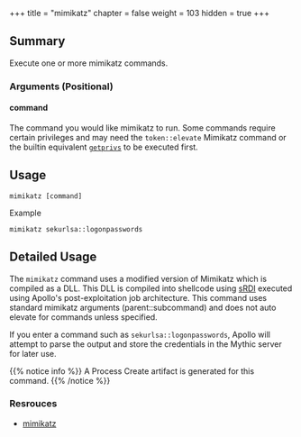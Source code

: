 +++
title = "mimikatz"
chapter = false
weight = 103
hidden = true
+++

## Summary
Execute one or more mimikatz commands.

### Arguments (Positional)
#### command
The command you would like mimikatz to run. Some commands require certain privileges and may need the `token::elevate` Mimikatz command or the builtin equivalent [`getprivs`](/agents/apollo/commands/getprivs/) to be executed first.

## Usage
```
mimikatz [command]
```

Example
```
mimikatz sekurlsa::logonpasswords
```

## Detailed Usage
The `mimikatz` command uses a modified version of Mimikatz which is compiled as a DLL. This DLL is compiled into shellcode using [sRDI](https://github.com/monoxgas/sRDI) executed using Apollo's post-exploitation job architecture. This command uses standard mimikatz arguments (parent::subcommand) and does not auto elevate for commands unless specified. 

If you enter a command such as `sekurlsa::logonpasswords`, Apollo will attempt to parse the output and store the credentials in the Mythic server for later use.


{{% notice info %}}
A Process Create artifact is generated for this command.
{{% /notice %}}

### Resrouces
- [mimikatz](https://github.com/gentilkiwi/mimikatz)
